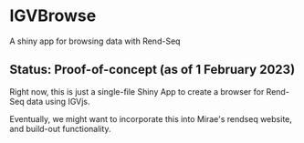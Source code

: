 # IGVBrowse
A shiny app for browsing data with Rend-Seq

## Status: Proof-of-concept (as of 1 February 2023)

Right now, this is just a single-file Shiny App to create a browser for Rend-Seq data using IGVjs. 

Eventually, we might want to incorporate this into Mirae's rendseq website, and build-out functionality. 
